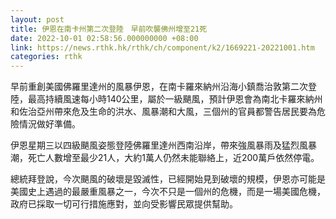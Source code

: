 ```yaml
---
layout: post
title: 伊恩在南卡州第二次登陸　早前吹襲佛州增至21死
date: 2022-10-01 02:58:56.000000000 +08:00
link: https://news.rthk.hk/rthk/ch/component/k2/1669221-20221001.htm
categories: rthk
---
```


早前重創美國佛羅里達州的風暴伊恩，在南卡羅來納州沿海小鎮喬治敦第二次登陸，最高持續風速每小時140公里，屬於一級颶風，預計伊恩會為南北卡羅來納州和佐治亞州帶來危及生命的洪水、風暴潮和大風，三個州的官員都警告居民要為危險情況做好準備。

伊恩星期三以四級颶風姿態登陸佛羅里達州西南沿岸，帶來強風暴雨及猛烈風暴潮，死亡人數增至最少21人，大約1萬人仍然未能聯絡上，近200萬戶依然停電。

總統拜登說，今次颶風的破壞是毀滅性，已經開始見到破壞的規模，伊恩亦可能是美國史上遇過的最嚴重風暴之一，今次不只是一個州的危機，而是一場美國危機，政府已採取一切可行措施應對，並向受影響民眾提供幫助。
